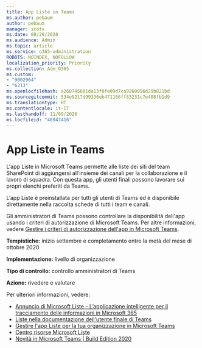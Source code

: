 ```yaml
---
title: App Liste in Teams
ms.author: pebaum
author: pebaum
manager: scotv
ms.date: 08/20/2020
ms.audience: Admin
ms.topic: article
ms.service: o365-administration
ROBOTS: NOINDEX, NOFOLLOW
localization_priority: Priority
ms.collection: Adm_O365
ms.custom:
- "9002964"
- "6213"
ms.openlocfilehash: a268745601da13f0fe09d7ca9260056d29b821bd
ms.sourcegitcommit: 534e9217d99336eb471166ff83231c7e408fb1d9
ms.translationtype: HT
ms.contentlocale: it-IT
ms.lasthandoff: 11/09/2020
ms.locfileid: "48947416"
---
```

# <a name="lists-app-in-teams"></a>App Liste in Teams

L'app Liste in Microsoft Teams permette alle liste dei siti del team SharePoint di aggiungersi all’insieme dei canali per la collaborazione e il lavoro di squadra. Con questa app, gli utenti finali possono lavorare sui propri elenchi preferiti da Teams.

L’app Liste è preinstallata per tutti gli utenti di Teams ed è disponibile direttamente nella raccolta schede di tutti i team e canali.

Gli amministratori di Teams possono controllare la disponibilità dell'app usando i criteri di autorizzazione di Microsoft Teams. Per altre informazioni, vedere [Gestire i criteri di autorizzazione dell'app in Microsoft Teams](https://docs.microsoft.com/microsoftteams/teams-app-permission-policies).

**Tempistiche:** inizio settembre e completamento entro la metà del mese di ottobre 2020  

**Implementazione:** livello di organizzazione  

**Tipo di controllo:**  controllo amministratori di Teams  

**Azione:**  rivedere e valutare

Per ulteriori informazioni, vedere:

- [Annuncio di Microsoft Liste - L’applicazione intelligente per il tracciamento delle informazioni in Microsoft 365](https://techcommunity.microsoft.com/t5/microsoft-365-blog/announcing-microsoft-lists-your-smart-information-tracking-app/ba-p/1372233)
- [Liste nella documentazione dell'utente finale di Teams](https://support.microsoft.com/office/get-started-with-lists-in-microsoft-taeams-c971e46b-b36c-491b-9c35-efeddd0297db)
- [Gestire l'app Liste per la tua organizzazione in Microsoft Teams](https://docs.microsoft.com/microsoftteams/manage-lists-app)
- [Centro risorse Microsoft Liste](https://aka.ms/MSLists)
- [Novità in Microsoft Teams | Build Edition 2020](https://techcommunity.microsoft.com/t5/microsoft-teams-blog/what-s-new-in-microsoft-teams-build-edition-2020/ba-p/1394224)
